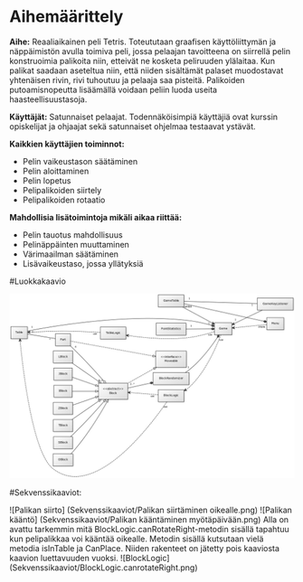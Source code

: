 # Aihemäärittely

**Aihe:** Reaaliaikainen peli Tetris. Toteututaan graafisen käyttöliittymän ja näppäimistön avulla toimiva peli, jossa pelaajan tavoitteena on siirrellä pelin konstruoimia palikoita niin, etteivät ne kosketa peliruuden ylälaitaa. Kun palikat saadaan aseteltua niin, että niiden sisältämät palaset muodostavat yhtenäisen rivin, rivi tuhoutuu ja pelaaja saa pisteitä. Palikoiden putoamisnopeutta lisäämällä voidaan peliin luoda useita haasteellisuustasoja.

**Käyttäjät:** Satunnaiset pelaajat. Todennäköisimpiä käyttäjiä ovat kurssin opiskelijat ja ohjaajat sekä satunnaiset ohjelmaa testaavat ystävät.

**Kaikkien käyttäjien toiminnot:** 
* Pelin vaikeustason säätäminen
* Pelin aloittaminen
* Pelin lopetus
* Pelipalikoiden siirtely
* Pelipalikoiden rotaatio

**Mahdollisia lisätoimintoja mikäli aikaa riittää:**
* Pelin tauotus mahdollisuus
* Pelinäppäinten muuttaminen
* Värimaailman säätäminen
* Lisävaikeustaso, jossa yllätyksiä

#Luokkakaavio

![Luokkakaavio](TetrisClassDiagram.png)

#Sekvenssikaaviot:

![Palikan siirto] (Sekvenssikaaviot/Palikan siirtäminen oikealle.png)
![Palikan kääntö] (Sekvenssikaaviot/Palikan kääntäminen myötäpäivään.png)
Alla on avattu tarkemmin mitä BlockLogic.canRotateRight-metodin sisällä tapahtuu kun pelipalikkaa voi kääntää oikealle. Metodin sisällä kutsutaan vielä metodia isInTable ja CanPlace. Niiden rakenteet on jätetty pois kaaviosta kaavion luettavuuden vuoksi.
![BlockLogic] (Sekvenssikaaviot/BlockLogic.canrotateRight.png)
